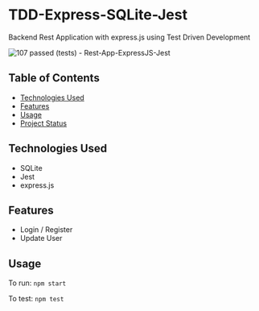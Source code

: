 # TDD-Express-SQLite-Jest
Backend Rest Application with express.js using Test Driven Development

![107 passed (tests) - Rest-App-ExpressJS-Jest ](https://user-images.githubusercontent.com/50525581/128644579-a49229ee-bc11-4ce6-9317-39de70fb9fb9.png)


## Table of Contents
* [Technologies Used](#technologies-used)
* [Features](#features)
* [Usage](#usage)
* [Project Status](#project-status)

## Technologies Used
- SQLite
- Jest
- express.js

## Features
- Login / Register
- Update User

## Usage

To run: 
`npm start`

To test:
`npm test`


